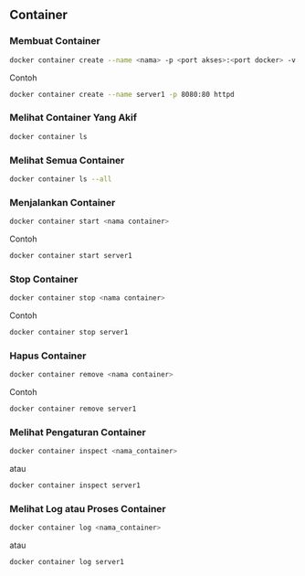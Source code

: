 ## Container

### Membuat Container

```bash
docker container create --name <nama> -p <port akses>:<port docker> -v <nama_volume> -e <nama_environment>:<isi Environment> -n <nama_network> <image docker>
```

Contoh

```bash
docker container create --name server1 -p 8080:80 httpd
```

### Melihat Container Yang Akif

```bash
docker container ls
```

### Melihat Semua Container

```bash
docker container ls --all
```

### Menjalankan Container

```bash
docker container start <nama container>
```

Contoh

```bash
docker container start server1
```

### Stop Container

```bash
docker container stop <nama container>
```

Contoh

```bash
docker container stop server1
```

### Hapus Container

```bash
docker container remove <nama container>
```

Contoh

```bash
docker container remove server1
```

### Melihat Pengaturan Container

```bash
docker container inspect <nama_container>
```

atau

```bash
docker container inspect server1
```

### Melihat Log atau Proses Container

```bash
docker container log <nama_container>
```

atau

```bash
docker container log server1
```
